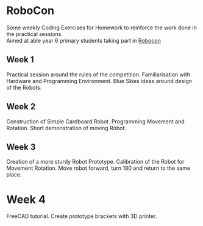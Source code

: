 # RoboCon

Some weekly Coding Exercises for Homework to reinforce the work done in the practical sessions. 	
Aimed at able year 6 primary students taking part in [Robocon](https://hr-robocon.org/)

## Week 1

Practical session around the rules of the competition. 
Familiarisation with Hardware and Programming Environment.
Blue Skies ideas around design of the Robots.

## Week 2

Construction of Simple Cardboard Robot.
Programming Movement and Rotation.
Short demonstration of moving Robot.

## Week 3

Creation of a more sturdy Robot Prototype.
Calibration of the Robot for Movement Rotation.
Move robot forward, turn 180 and return to the same place.

# Week 4

FreeCAD tutorial.
Create prototype brackets with 3D printer.